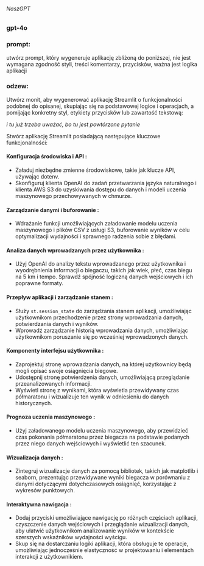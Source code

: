 ###### NaszGPT

### gpt-4o

### prompt:

utwórz prompt, który wygeneruje aplikację zbliżoną do poniższej, nie jest wymagana zgodność styli, treści komentarzy, przycisków, ważna jest logika aplikacji

### odzew:

Utwórz monit, aby wygenerować aplikację Streamlit o funkcjonalności podobnej do opisanej, skupiając się na podstawowej logice i operacjach, a pomijając konkretny styl, etykiety przycisków lub zawartość tekstową:

*i tu już trzeba uważać, bo tu jest powtórzone pytanie*

Stwórz aplikację Streamlit posiadającą następujące kluczowe funkcjonalności:

#### Konfiguracja środowiska i API :
- Załaduj niezbędne zmienne środowiskowe, takie jak klucze API, używając dotenv.
- Skonfiguruj klienta OpenAI do zadań przetwarzania języka naturalnego i klienta AWS S3 do uzyskiwania dostępu do danych i modeli uczenia maszynowego przechowywanych w chmurze.

#### Zarządzanie danymi i buforowanie :
- Wdrażanie funkcji umożliwiających załadowanie modelu uczenia maszynowego i plików CSV z usługi S3, buforowanie wyników w celu optymalizacji wydajności i sprawnego radzenia sobie z błędami.

#### Analiza danych wprowadzanych przez użytkownika :
- Użyj OpenAI do analizy tekstu wprowadzanego przez użytkownika i wyodrębnienia informacji o biegaczu, takich jak wiek, płeć, czas biegu na 5 km i tempo. Sprawdź spójność logiczną danych wejściowych i ich poprawne formaty.

#### Przepływ aplikacji i zarządzanie stanem :
- Służy ```st.session_state``` do zarządzania stanem aplikacji, umożliwiając użytkownikom przechodzenie przez strony wprowadzania danych, potwierdzania danych i wyników.
- Wprowadź zarządzanie historią wprowadzania danych, umożliwiając użytkownikom poruszanie się po wcześniej wprowadzonych danych.

#### Komponenty interfejsu użytkownika :
- Zaprojektuj stronę wprowadzania danych, na której użytkownicy będą mogli opisać swoje osiągnięcia biegowe.
- Udostępnij stronę potwierdzenia danych, umożliwiającą przeglądanie przeanalizowanych informacji.
- Wyświetl stronę z wynikami, która wyświetla przewidywany czas półmaratonu i wizualizuje ten wynik w odniesieniu do danych historycznych.

#### Prognoza uczenia maszynowego :
- Użyj załadowanego modelu uczenia maszynowego, aby przewidzieć czas pokonania półmaratonu przez biegacza na podstawie podanych przez niego danych wejściowych i wyświetlić ten szacunek.

#### Wizualizacja danych :
- Zintegruj wizualizacje danych za pomocą bibliotek, takich jak matplotlib i seaborn, prezentując przewidywane wyniki biegacza w porównaniu z danymi dotyczącymi dotychczasowych osiągnięć, korzystając z wykresów punktowych.

#### Interaktywna nawigacja :
- Dodaj przyciski umożliwiające nawigację po różnych częściach aplikacji, czyszczenie danych wejściowych i przeglądanie wizualizacji danych, aby ułatwić użytkownikom analizowanie wyników w kontekście szerszych wskaźników wydajności wyścigu.
- Skup się na dostarczaniu logiki aplikacji, która obsługuje te operacje, umożliwiając jednocześnie elastyczność w projektowaniu i elementach interakcji z użytkownikiem.
